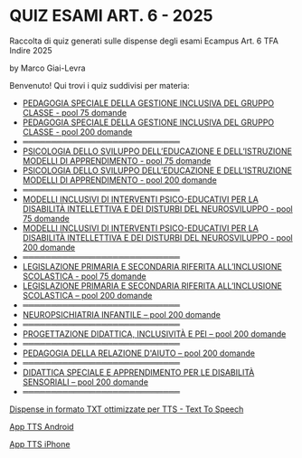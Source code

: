 # QUIZ ESAMI ART. 6 - 2025
Raccolta di quiz generati sulle dispense degli esami Ecampus Art. 6 TFA Indire 2025

by Marco Giai-Levra

Benvenuto! Qui trovi i quiz suddivisi per materia:

- [PEDAGOGIA SPECIALE DELLA GESTIONE INCLUSIVA DEL GRUPPO CLASSE - pool 75 domande](https://marcomandolino.github.io/QUIZ-ESAMI-ART.-6-2025-26/QUIZZES/PEDAGOGIA_2025)
- [PEDAGOGIA SPECIALE DELLA GESTIONE INCLUSIVA DEL GRUPPO CLASSE - pool 200 domande](https://marcomandolino.github.io/QUIZ-ESAMI-ART.-6-2025-26/QUIZZES/PEDAGOGIA_2025/pool200)
- ════════════════════════════
- [PSICOLOGIA DELLO SVILUPPO DELL’EDUCAZIONE E DELL’ISTRUZIONE MODELLI DI APPRENDIMENTO - pool 75 domande](https://marcomandolino.github.io/QUIZ-ESAMI-ART.-6-2025-26/QUIZZES/PSICOLOGIA_2025)
- [PSICOLOGIA DELLO SVILUPPO DELL’EDUCAZIONE E DELL’ISTRUZIONE MODELLI DI APPRENDIMENTO - pool 200 domande](https://marcomandolino.github.io/QUIZ-ESAMI-ART.-6-2025-26/QUIZZES/PSICOLOGIA_2025/pool200)
- ════════════════════════════
- [MODELLI INCLUSIVI DI INTERVENTI PSICO-EDUCATIVI PER LA DISABILITÀ INTELLETTIVA E DEI DISTURBI DEL NEUROSVILUPPO - pool 75 domande](https://marcomandolino.github.io/QUIZ-ESAMI-ART.-6-2025-26/QUIZZES/MODELLI_INCLUSIVI_2025/)
- [MODELLI INCLUSIVI DI INTERVENTI PSICO-EDUCATIVI PER LA DISABILITÀ INTELLETTIVA E DEI DISTURBI DEL NEUROSVILUPPO - pool 200 domande](https://marcomandolino.github.io/QUIZ-ESAMI-ART.-6-2025-26/QUIZZES/MODELLI_INCLUSIVI_2025/pool200)
- ════════════════════════════
- [LEGISLAZIONE PRIMARIA E SECONDARIA RIFERITA ALL’INCLUSIONE SCOLASTICA - pool 75 domande](https://marcomandolino.github.io/QUIZ-ESAMI-ART.-6-2025-26/QUIZZES/LEGISLAZIONE_2025)
- [LEGISLAZIONE PRIMARIA E SECONDARIA RIFERITA ALL’INCLUSIONE SCOLASTICA – pool 200 domande](https://marcomandolino.github.io/QUIZ-ESAMI-ART.-6-2025-26/QUIZZES/LEGISLAZIONE_2025/pool200)
- ════════════════════════════
- [NEUROPSICHIATRIA INFANTILE – pool 200 domande](https://marcomandolino.github.io/QUIZ-ESAMI-ART.-6-2025-26/QUIZZES//NEUROPSICHIATRIA_2025/)
- ════════════════════════════
- [PROGETTAZIONE DIDATTICA, INCLUSIVITÀ E PEI – pool 200 domande](https://marcomandolino.github.io/QUIZ-ESAMI-ART.-6-2025-26/QUIZZES//PROGETTAZIONE_DIDATTICA_2025/)
- ════════════════════════════
- [PEDAGOGIA DELLA RELAZIONE D'AIUTO – pool 200 domande](https://marcomandolino.github.io/QUIZ-ESAMI-ART.-6-2025-26/QUIZZES/PEDAGOGIA_RELAZIONE_AIUTO/)
- ════════════════════════════
- [DIDATTICA SPECIALE E APPRENDIMENTO PER LE DISABILITÀ SENSORIALI – pool 200 domande](https://marcomandolino.github.io/QUIZ-ESAMI-ART.-6-2025-26/QUIZZES/DIDATTICA_SPEC_DIS_SENSORIALI_2025/)
- ════════════════════════════

[Dispense in formato TXT ottimizzate per TTS - Text To Speech](https://drive.google.com/drive/folders/1uMZ8Fbu_fTxlGfE4dntGf7VHHO5Ie1S6?usp=sharing)

[App TTS Android](https://play.google.com/store/apps/details?id=com.ReadTheTextForMe&hl=it)

[App TTS iPhone](https://apps.apple.com/it/app/tts-lettore-di-testo-a-voce/id1527382078)
